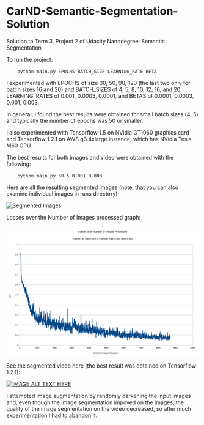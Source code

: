 # CarND-Semantic-Segmentation-Solution
Solution to Term 3, Project 2 of Udacity Nanodegree: Semantic Segmentation

To run the project:
```
    python main.py EPOCHS BATCH_SIZE LEARNING_RATE BETA
``` 

I experimented with EPOCHS of size 30, 50, 90, 120 (the last two only for batch sizes
16 and 20) and BATCH_SIZES of 4, 5, 8, 10, 12, 16, and 20, LEARNING_RATES of 0.001,
0.0003, 0.0001, and BETAS of 0.0001, 0.0003, 0.001, 0.003. 

In general, I found the best results were obtained for small batch sizes (4, 5) and typically
the number of epochs was 50 or smaller. 

I also experimented with Tensorflow 1.5 on NVidia GT1060 graphics card and Tensorflow 1.2.1
on AWS g3.4xlarge instance, which has NVidia Tesla M60 GPU.

The best results for both images and video were obtained with the following:
```
    python main.py 30 5 0.001 0.003
```  
Here are all the resulting segmented images (note, that you can also examine individual images
in runs directory):

![Segmented Images](runs/1519272238.3490055/animation.gif)

Losses over the Number of Images processed graph:

![Loss Graph](losses_vs_images_epochs_30_batchsz_5_lr_0.001_beta_0.003.png)

See the segmented video here (the best result was obtained on Tensorflow 1.2.1):

[![IMAGE ALT TEXT HERE](https://img.youtube.com/vi/85jKOR98PYA/0.jpg)](https://youtu.be/85jKOR98PYA)

I attempted image augmentation by randomly darkening the input images and, even though
the image segmentation impoved on the images, the quality of the image segmentation on
the video decreased, so after much experimentation I had to abandon it.

